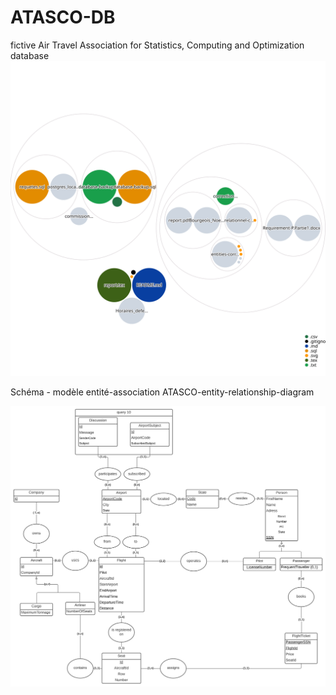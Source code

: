 # ATASCO-DB
fictive Air Travel Association for Statistics, Computing and Optimization database
![Visualization of the repository visualizer diagram](./diagram.svg)

Schéma - modèle entité-association
ATASCO-entity-relationship-diagram

![Visualization of the ATASCO-entity-relationship-diagram.svg](./design/entity-relationship/entity/diagram/erd.svg)


